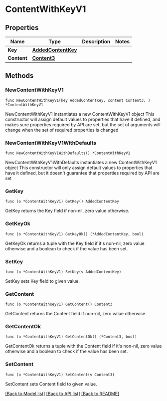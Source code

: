 # ContentWithKeyV1

## Properties

Name | Type | Description | Notes
------------ | ------------- | ------------- | -------------
**Key** | [**AddedContentKey**](AddedContentKey.md) |  | 
**Content** | [**Content3**](Content3.md) |  | 

## Methods

### NewContentWithKeyV1

`func NewContentWithKeyV1(key AddedContentKey, content Content3, ) *ContentWithKeyV1`

NewContentWithKeyV1 instantiates a new ContentWithKeyV1 object
This constructor will assign default values to properties that have it defined,
and makes sure properties required by API are set, but the set of arguments
will change when the set of required properties is changed

### NewContentWithKeyV1WithDefaults

`func NewContentWithKeyV1WithDefaults() *ContentWithKeyV1`

NewContentWithKeyV1WithDefaults instantiates a new ContentWithKeyV1 object
This constructor will only assign default values to properties that have it defined,
but it doesn't guarantee that properties required by API are set

### GetKey

`func (o *ContentWithKeyV1) GetKey() AddedContentKey`

GetKey returns the Key field if non-nil, zero value otherwise.

### GetKeyOk

`func (o *ContentWithKeyV1) GetKeyOk() (*AddedContentKey, bool)`

GetKeyOk returns a tuple with the Key field if it's non-nil, zero value otherwise
and a boolean to check if the value has been set.

### SetKey

`func (o *ContentWithKeyV1) SetKey(v AddedContentKey)`

SetKey sets Key field to given value.


### GetContent

`func (o *ContentWithKeyV1) GetContent() Content3`

GetContent returns the Content field if non-nil, zero value otherwise.

### GetContentOk

`func (o *ContentWithKeyV1) GetContentOk() (*Content3, bool)`

GetContentOk returns a tuple with the Content field if it's non-nil, zero value otherwise
and a boolean to check if the value has been set.

### SetContent

`func (o *ContentWithKeyV1) SetContent(v Content3)`

SetContent sets Content field to given value.



[[Back to Model list]](../README.md#documentation-for-models) [[Back to API list]](../README.md#documentation-for-api-endpoints) [[Back to README]](../README.md)


